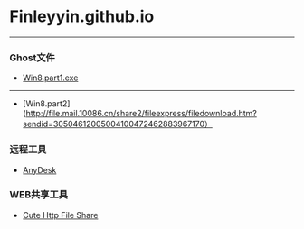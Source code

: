 # Finleyyin.github.io
*** 
### Ghost文件
- [Win8.part1.exe](http://file.mail.10086.cn/share2/fileexpress/filedownload.htm?sendid=60156010046484410220782020593557)
***
- [Win8.part2](http://file.mail.10086.cn/share2/fileexpress/filedownload.htm?sendid=30504612005004100472462883967170）
### 远程工具
- [AnyDesk](http://file.mail.10086.cn/share2/fileexpress/filedownload.htm?sendid=02170837795222316016829245060404)
### WEB共享工具
- [Cute Http File Share](http://file.mail.10086.cn/share2/fileexpress/filedownload.htm?sendid=04173071240820255140921272076806)
